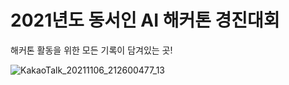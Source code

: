 # 2021년도 동서인 AI 해커톤 경진대회

해커톤 활동을 위한 모든 기록이 담겨있는 곳!

![KakaoTalk_20211106_212600477_13](https://user-images.githubusercontent.com/50266731/140646098-4721decc-ba02-495a-8e13-4de2ab8827bf.jpg)
